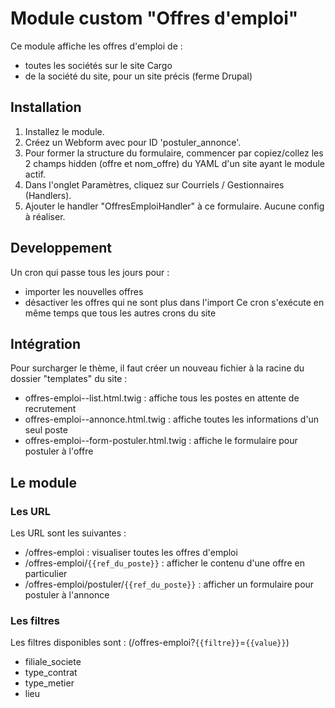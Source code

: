 # Module custom "Offres d'emploi"

Ce module affiche les offres d'emploi de :
* toutes les sociétés sur le site Cargo
* de la société du site, pour un site précis (ferme Drupal)

## Installation

1. Installez le module.
2. Créez un Webform avec pour ID 'postuler_annonce'.
3. Pour former la structure du formulaire, commencer par copiez/collez les 2 champs hidden (offre et nom_offre) du YAML d'un site ayant le module actif.
4. Dans l'onglet Paramètres, cliquez sur Courriels / Gestionnaires (Handlers).
5. Ajouter le handler "OffresEmploiHandler" à ce formulaire. Aucune config à réaliser.

## Developpement

Un cron qui passe tous les jours pour :
* importer les nouvelles offres
* désactiver les offres qui ne sont plus dans l'import
Ce cron s'exécute en même temps que tous les autres crons du site

## Intégration

Pour surcharger le thème, il faut créer un nouveau fichier à la racine du dossier "templates" du site :
* offres-emploi--list.html.twig : affiche tous les postes en attente de recrutement
* offres-emploi--annonce.html.twig : affiche toutes les informations d'un seul poste
* offres-emploi--form-postuler.html.twig : affiche le formulaire pour postuler à l'offre

## Le module

### Les URL

Les URL sont les suivantes :
* /offres-emploi : visualiser toutes les offres d'emploi
* /offres-emploi/`{{ref_du_poste}}` : afficher le contenu d'une offre en particulier
* /offres-emploi/postuler/`{{ref_du_poste}}` : afficher un formulaire pour postuler à l'annonce

### Les filtres

Les filtres disponibles sont : (/offres-emploi?`{{filtre}}`=`{{value}}`)
* filiale_societe
* type_contrat
* type_metier
* lieu
